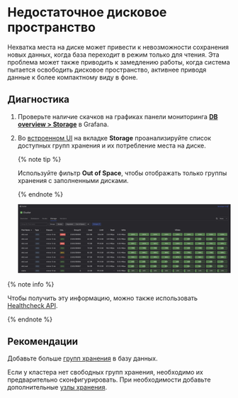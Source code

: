 # Недостаточное дисковое пространство

Нехватка места на диске может привести к невозможности сохранения новых данных, когда база переходит в режим только для чтения. Эта проблема может также приводить к замедлению работы, когда система пытается освободить дисковое пространство, активнее приводя данные к более компактному виду в фоне.

## Диагностика

1. Проверьте наличие скачков на графиках панели мониторинга **[DB overview > Storage](../../../reference/observability/metrics/grafana-dashboards.md#dboverview)** в Grafana.

1. Во [встроенном UI](../../../reference/embedded-ui/index.md) на вкладке **Storage** проанализируйте список доступных групп хранения и их потребление места на диске.

    {% note tip %}

    Используйте фильтр **Out of Space**, чтобы отображать только группы хранения с заполненными дисками.

    {% endnote %}

    ![](_assets/storage-groups-disk-space.png)

{% note info %}

Чтобы получить эту информацию, можно также использовать [Healthcheck API](../../../reference/ydb-sdk/health-check-api.md).

{% endnote %}

## Рекомендации

Добавьте больше [групп хранения](../../../concepts/glossary.md#storage-group) в базу данных.

Если у кластера нет свободных групп хранения, необходимо их предварительно сконфигурировать. При необходимости добавьте дополнительные [узлы хранения](../../../concepts/glossary.md#storage-node).
